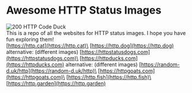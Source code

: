 # Awesome HTTP Status Images
![200 HTTP Code Duck](https://httpducks.com/200.jpg)\
This is a repo of all the websites for HTTP status images. I hope you have fun exploring them!
\
[https://http.cat](https://http.cat)\
[https://http.dog](https://http.dog) alternative: (different images) [https://httpstatusdogs.com](https://httpstatusdogs.com)\
[https://httpducks.com](https://httpducks.com) alternative: (different images) [https://random-d.uk/http](https://random-d.uk/http)\
[https://httpgoats.com](https://httpgoats.com)\
[https://http.fish](https://http.fish)\
[https://http.garden](https://http.garden)
